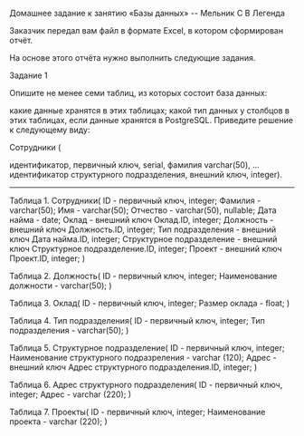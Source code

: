 Домашнее задание к занятию «Базы данных» -- Мельник С В
Легенда

Заказчик передал вам файл в формате Excel, в котором сформирован отчёт.

На основе этого отчёта нужно выполнить следующие задания.

Задание 1

Опишите не менее семи таблиц, из которых состоит база данных:

какие данные хранятся в этих таблицах;
какой тип данных у столбцов в этих таблицах, если данные хранятся в PostgreSQL.
Приведите решение к следующему виду:

Сотрудники (

идентификатор, первичный ключ, serial,
фамилия varchar(50),
...
идентификатор структурного подразделения, внешний ключ, integer).

---

Таблица 1. Сотрудники(
ID - первичный ключ, integer;
Фамилия - varchar(50);
Имя - varchar(50);
Отчество - varchar(50), nullable;
Дата найма - date;
Оклад - внешний ключ Оклад.ID, integer;
Должность - внешний ключ Должность.ID, integer;
Тип подразделения - внешний ключ Дата найма.ID, integer;
Структурное подразделение - внешний ключ Структурное подразделение.ID, integer;
Проект - внешний ключ Проект.ID, integer; )

Таблица 2. Должность(
ID - первичный ключ, integer;
Наименование должности - varchar(50); )

Таблица 3. Оклад(
ID - первичный ключ, integer;
Размер оклада - float; )

Таблица 4. Тип подразделения(
ID - первичный ключ, integer;
Тип подразделения - varchar(50); )

Таблица 5. Структурное подразделение(
ID - первичный ключ, integer;
Наименование структурного подразреления - varchar (120);
Адрес - внешний ключ Адрес структурного подразделения.ID, integer; )

Таблица 6. Адрес структурного подразделения(
ID - первичный ключ, integer;
Адрес - varchar (220); )

Таблица 7. Проекты(
ID - первичный ключ, integer;
Наименование проекта - varchar (220); )
